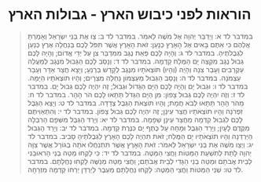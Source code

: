 # הוראות לפני כיבוש הארץ -  גבולות הארץ

> במדבר לד א: וַיְדַבֵּר יְהוָה אֶל מֹשֶׁה לֵּאמֹר.
> במדבר לד ב: צַו אֶת בְּנֵי יִשְׂרָאֵל וְאָמַרְתָּ אֲלֵהֶם כִּי אַתֶּם בָּאִים אֶל הָאָרֶץ כְּנָעַן:  זֹאת הָאָרֶץ אֲשֶׁר תִּפֹּל לָכֶם בְּנַחֲלָה אֶרֶץ כְּנַעַן לִגְבֻלֹתֶיהָ.
> במדבר לד ג: וְהָיָה לָכֶם פְּאַת נֶגֶב מִמִּדְבַּר צִן עַל יְדֵי אֱדוֹם; וְהָיָה לָכֶם גְּבוּל נֶגֶב מִקְצֵה יָם הַמֶּלַח קֵדְמָה.
> במדבר לד ד: וְנָסַב לָכֶם הַגְּבוּל מִנֶּגֶב לְמַעֲלֵה עַקְרַבִּים וְעָבַר צִנָה וְהָיֻה (וְהָיוּ) תּוֹצְאֹתָיו מִנֶּגֶב לְקָדֵשׁ בַּרְנֵעַ; וְיָצָא חֲצַר אַדָּר וְעָבַר עַצְמֹנָה.
> במדבר לד ה: וְנָסַב הַגְּבוּל מֵעַצְמוֹן נַחְלָה מִצְרָיִם; וְהָיוּ תוֹצְאֹתָיו הַיָּמָּה.
> במדבר לד ו: וּגְבוּל יָם וְהָיָה לָכֶם הַיָּם הַגָּדוֹל וּגְבוּל; זֶה יִהְיֶה לָכֶם גְּבוּל יָם.
> במדבר לד ז: וְזֶה יִהְיֶה לָכֶם גְּבוּל צָפוֹן:  מִן הַיָּם הַגָּדֹל תְּתָאוּ לָכֶם הֹר הָהָר.
> במדבר לד ח: מֵהֹר הָהָר תְּתָאוּ לְבֹא חֲמָת; וְהָיוּ תּוֹצְאֹת הַגְּבֻל צְדָדָה.
> במדבר לד ט: וְיָצָא הַגְּבֻל זִפְרֹנָה וְהָיוּ תוֹצְאֹתָיו חֲצַר עֵינָן; זֶה יִהְיֶה לָכֶם גְּבוּל צָפוֹן.
> במדבר לד י: וְהִתְאַוִּיתֶם לָכֶם לִגְבוּל קֵדְמָה מֵחֲצַר עֵינָן שְׁפָמָה.
> במדבר לד יא: וְיָרַד הַגְּבֻל מִשְּׁפָם הָרִבְלָה מִקֶּדֶם לָעָיִן; וְיָרַד הַגְּבֻל וּמָחָה עַל כֶּתֶף יָם כִּנֶּרֶת קֵדְמָה.
> במדבר לד יב: וְיָרַד הַגְּבוּל הַיַּרְדֵּנָה וְהָיוּ תוֹצְאֹתָיו יָם הַמֶּלַח; זֹאת תִּהְיֶה לָכֶם הָאָרֶץ לִגְבֻלֹתֶיהָ סָבִיב.
> במדבר לד יג: וַיְצַו מֹשֶׁה אֶת בְּנֵי יִשְׂרָאֵל לֵאמֹר:  זֹאת הָאָרֶץ אֲשֶׁר תִּתְנַחֲלוּ אֹתָהּ בְּגוֹרָל אֲשֶׁר צִוָּה יְהוָה לָתֵת לְתִשְׁעַת הַמַּטּוֹת וַחֲצִי הַמַּטֶּה.
> במדבר לד יד: כִּי לָקְחוּ מַטֵּה בְנֵי הָראוּבֵנִי לְבֵית אֲבֹתָם וּמַטֵּה בְנֵי הַגָּדִי לְבֵית אֲבֹתָם; וַחֲצִי מַטֵּה מְנַשֶּׁה לָקְחוּ נַחֲלָתָם.
> במדבר לד טו: שְׁנֵי הַמַּטּוֹת וַחֲצִי הַמַּטֶּה:  לָקְחוּ נַחֲלָתָם מֵעֵבֶר לְיַרְדֵּן יְרֵחוֹ קֵדְמָה מִזְרָחָה. 
 

